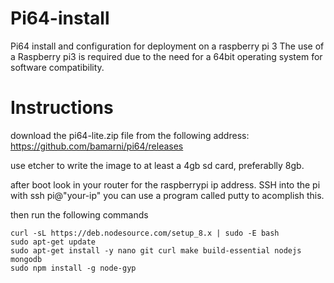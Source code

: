 # Pi64-install
Pi64 install and configuration for deployment on a raspberry pi 3
The use of a Raspberry pi3 is required due to the need for a 64bit operating system for software compatibility.

# Instructions
download the pi64-lite.zip file from the following address: 
https://github.com/bamarni/pi64/releases

use etcher to write the image to at least a 4gb sd card, preferablly 8gb.

after boot look in your router for the raspberrypi ip address.
SSH into the pi with ssh pi@"your-ip"
you can use a program called putty to acomplish this.

then run the following commands
```
curl -sL https://deb.nodesource.com/setup_8.x | sudo -E bash 
sudo apt-get update
sudo apt-get install -y nano git curl make build-essential nodejs mongodb
sudo npm install -g node-gyp 
```
